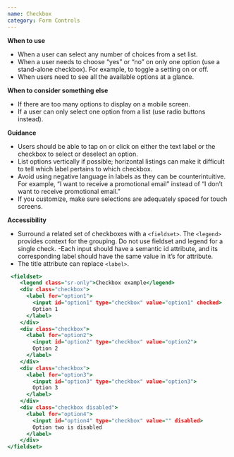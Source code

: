 ```yaml
---
name: Checkbox
category: Form Controls
---
```

**When to use**
- When a user can select any number of choices from a set list.
- When a user needs to choose “yes” or “no” on only one option (use a stand-alone checkbox). For example, to toggle a setting on or off.
- When users need to see all the available options at a glance.

**When to consider something else**
- If there are too many options to display on a mobile screen.
- If a user can only select one option from a list (use radio buttons instead).

**Guidance**
- Users should be able to tap on or click on either the text label or the checkbox to select or deselect an option.
- List options vertically if possible; horizontal listings can make it difficult to tell which label pertains to which checkbox.
- Avoid using negative language in labels as they can be counterintuitive. For example, “I want to receive a promotional email” instead of “I don’t want to receive promotional email.”
- If you customize, make sure selections are adequately spaced for touch screens.

**Accessibility**
- Surround a related set of checkboxes with a `<fieldset>`. The `<legend>` provides context for the grouping. Do not use fieldset and legend for a single check.
-Each input should have a semantic id attribute, and its corresponding label should have the same value in it’s for attribute.
- The title attribute can replace `<label>`.

```example.html
 <fieldset>
    <legend class="sr-only">Checkbox example</legend>
    <div class="checkbox">
      <label for="option1">
        <input id="option1" type="checkbox" value="option1" checked>
        Option 1
      </label>
    </div>
    <div class="checkbox">
      <label for="option2">
        <input id="option2" type="checkbox" value="option2">
        Option 2
      </label>
    </div>
    <div class="checkbox">
      <label for="option3">
        <input id="option3" type="checkbox" value="option3">
        Option 3
      </label>
    </div>
    <div class="checkbox disabled">
      <label for="option4">
        <input id="option4" type="checkbox" value="" disabled>
        Option two is disabled
      </label>
    </div>
</fieldset>
```
